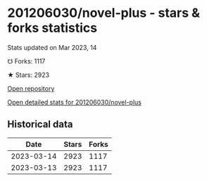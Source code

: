 # 201206030/novel-plus - stars & forks statistics

Stats updated on Mar 2023, 14

☋ Forks: 1117

★ Stars: 2923

[Open repository](https://github.com/201206030/novel-plus)

[Open detailed stats for 201206030/novel-plus](https://reviewgithub.com/rep/201206030/novel-plus)

## Historical data
| Date | Stars | Forks |
|------|-------|-------|
| 2023-03-14 | 2923 | 1117 | 
| 2023-03-13 | 2923 | 1117 | 

